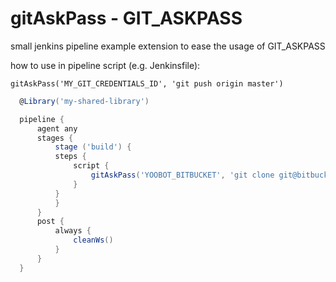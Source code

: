 # gitAskPass - GIT_ASKPASS

small jenkins pipeline example extension to ease the usage of GIT_ASKPASS

how to use in pipeline script (e.g. Jenkinsfile):

  `gitAskPass('MY_GIT_CREDENTIALS_ID', 'git push origin master')`


  ```groovy
    @Library('my-shared-library')

    pipeline {
        agent any
        stages {
            stage ('build') {
            steps {
                script {
                    gitAskPass('YOOBOT_BITBUCKET', 'git clone git@bitbucket.org:yooture/git-pull-issue.git')
                }
            }
            }
        }
        post { 
            always { 
                cleanWs()
            }
        }   
    }
  ```
